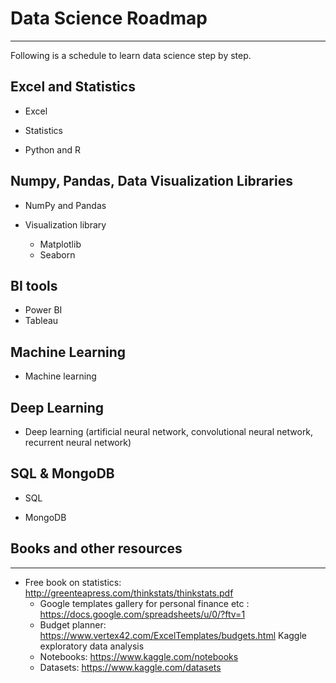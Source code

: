 # Data Science Roadmap
----------------------------------------------

Following is a schedule to learn data science step by step.

## Excel and Statistics

* Excel


* Statistics 


* Python and R
  
## Numpy, Pandas, Data Visualization Libraries  

* NumPy and Pandas

* Visualization library
	- Matplotlib
	- Seaborn 

## BI tools

* Power BI 
* Tableau

	
## Machine Learning

* Machine learning

## Deep Learning

* Deep learning	 (artificial neural network, convolutional neural network, recurrent neural network) 
  
## SQL & MongoDB

* SQL
  
* MongoDB 
  

  
## Books and other resources
--------------------------------------    
* Free book on statistics: http://greenteapress.com/thinkstats/thinkstats.pdf
	- Google templates gallery for personal finance etc : https://docs.google.com/spreadsheets/u/0/?ftv=1
	- Budget planner: https://www.vertex42.com/ExcelTemplates/budgets.html
Kaggle exploratory data analysis
	- Notebooks: https://www.kaggle.com/notebooks
	- Datasets: https://www.kaggle.com/datasets



